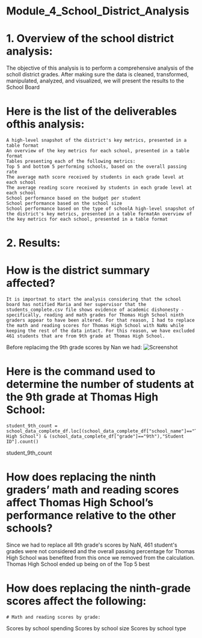# Module_4_School_District_Analysis
# 1. Overview of the school district analysis: 
The objective of this analysis is to perform a comprehensive analysis of the scholl district grades. After making sure the data is cleaned, transformed, manipulated, analyzed,    and visualized, we will present the results to the School Board
#  Here is the list of the deliverables ofthis analysis: 
    A high-level snapshot of the district's key metrics, presented in a table format
    An overview of the key metrics for each school, presented in a table format
    Tables presenting each of the following metrics:
    Top 5 and bottom 5 performing schools, based on the overall passing rate
    The average math score received by students in each grade level at each school
    The average reading score received by students in each grade level at each school
    School performance based on the budget per student
    School performance based on the school size 
    School performance based on the type of schoolA high-level snapshot of the district's key metrics, presented in a table formatAn overview of the key metrics for each school, presented in a table format
 # 2. Results: 
 # How is the district summary affected? 
    It is importnat to start the analysis considering that the school board has notified Maria and her supervisor that the students_complete.csv file shows evidence of academic dishonesty - specifically, reading and math grades for Thomas High School ninth graders appear to have been altered. For that reason, I had to replace the math and reading scores for Thomas High School with NaNs while keeping the rest of the data intact. For this reason, we have excluded 461 students that are from 9th grade at Thomas High School.

Before replacimg the 9th grade scores by Nan we had:
![Screenshot](https://github.com/taiberkeley/Module_4_School_District_Analysis/blob/main/School%20District%20with%20vs%20whitout.png)

#  Here is the command used to determine the number of students at the 9th grade at Thomas High School:        
    student_9th_count = school_data_complete_df.loc[(school_data_complete_df["school_name"]=="Thomas High School") & (school_data_complete_df["grade"]=="9th"),"Student ID"].count()
   student_9th_count
# How does replacing the ninth graders’ math and reading scores affect Thomas High School’s performance relative to the other schools? 
Since we had to replace all 9th grade's scores by NaN, 461 student's grades were not considered and the overall passing percentage for Thomas High School was benefited from this once we removed from the calculation. Thomas High School ended up being on of the Top 5 best 

# How does replacing the ninth-grade scores affect the following:
    # Math and reading scores by grade: 
Scores by school spending
Scores by school size
Scores by school type
